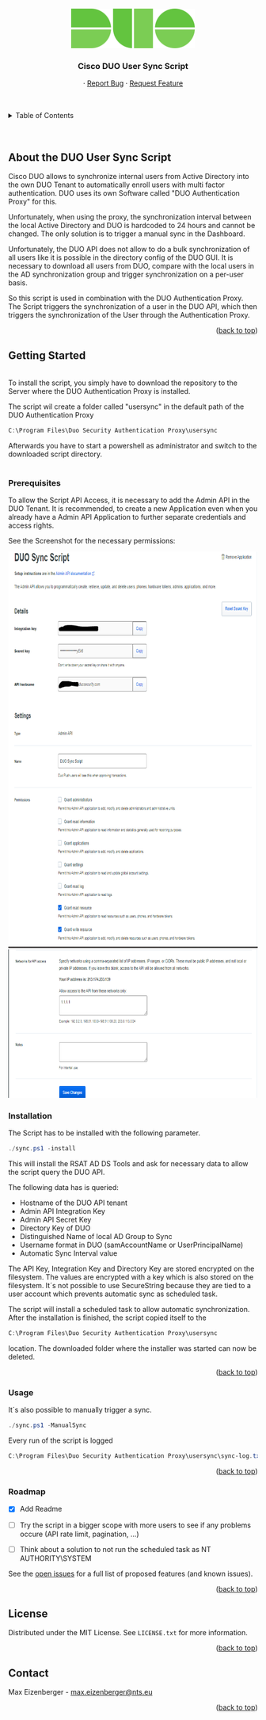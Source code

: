 <div id="top"></div>

<!-- PROJECT LOGO -->
<br />
<div align="center">
  <a href="https://duo.com">
    <img src="images/duo_logo.png" alt="Logo" width="250" height="80">
  </a>

  <h3 align="center">Cisco DUO User Sync Script</h3>

  <p align="center">
    · <a href="https://github.com/eizieizi/duo-usersync/issues">Report Bug</a>
    · <a href="https://github.com/eizieizi/duo-usersync/issues">Request Feature</a>
  </p>
</div>

<br/>
<br/>

<!-- TABLE OF CONTENTS -->
<details>
  <summary>Table of Contents</summary>
  <br/>
  <ol>
    <li>
      <a href="#about-the-project">About the DUO User Sync Script</a>
      <ul>
        <li><a href="#built-with">Built With</a></li>
      </ul>
    </li>
    <li>
      <a href="#getting-started">Getting Started</a>
      <ul>
        <li><a href="#prerequisites">Prerequisites</a></li>
        <li><a href="#installation">Installation</a></li>
      </ul>
    </li>
    <li><a href="#usage">Usage</a></li>
    <li><a href="#roadmap">Roadmap</a></li>
    <li><a href="#license">License</a></li>
    <li><a href="#contact">Contact</a></li>
  </ol>
</details>

<br/>
<br/>

## About the DUO User Sync Script

Cisco DUO allows to synchronize internal users from Active Directory into the own DUO Tenant to automatically enroll users with multi factor authentication. DUO uses its own Software called "DUO Authentication Proxy" for this. 

Unfortunately, when using the proxy, the synchronization interval between the local Active Directory and DUO is hardcoded to 24 hours and cannot be changed. The only solution is to trigger a manual sync in the Dashboard.

Unfortunately, the DUO API does not allow to do a bulk synchronization of all users like it is possible in the directory config of the DUO GUI. 
It is necessary to download all users from DUO, compare with the local users in the AD synchronization group and trigger synchronization on a per-user basis. 

So this script is used in combination with the DUO Authentication Proxy. The Script triggers the synchronization of a user in the DUO API, which then triggers the synchronization of the User through the Authentication Proxy. 


<p align="right">(<a href="#top">back to top</a>)</p>



<!-- GETTING STARTED -->
## Getting Started
<br/>
To install the script, you simply have to download the repository to the Server where the DUO Authentication Proxy is installed. 

The script wil create a folder called "usersync" in the default path of the DUO Authentication Proxy

```powershell
C:\Program Files\Duo Security Authentication Proxy\usersync
```
Afterwards you have to start a powershell as administrator and switch to the downloaded script directory.
<br/>
<br/>
### Prerequisites

To allow the Script API Access, it is necessary to add the Admin API in the DUO Tenant. It is recommended, to create a new Application even when you already have a Admin API Application to further separate credentials and access rights. 

See the Screenshot for the necessary permissions:

<img src="images/duo_admin_application1.png" alt="Logo" width="1000" height="800">
<img src="images/duo_admin_application2.png" alt="Logo" width="1000" height="300">

<br/>

### Installation

The Script has to be installed with the following parameter. 

```powershell
./sync.ps1 -install
```

This will install the RSAT AD DS Tools and ask for necessary data to allow the script query the DUO API. 

The following data has is queried:

* Hostname of the DUO API tenant
* Admin API Integration Key
* Admin API Secret Key
* Directory Key of DUO
* Distinguished Name of local AD Group to Sync
* Username format in DUO (samAccountName or UserPrincipalName)
* Automatic Sync Interval value

The API Key, Integration Key and Directory Key are stored encrypted on the filesystem. The values are encrypted with a key which is also stored on the filesystem. It´s not possible to use SecureString because they are tied to a user account which prevents automatic sync as scheduled task. 

The script will install a scheduled task to allow automatic synchronization.
After the installation is finished, the script copied itself to the 

```powershell
C:\Program Files\Duo Security Authentication Proxy\usersync
```

 location. The downloaded folder where the installer was started can now be deleted. 

<p align="right">(<a href="#top">back to top</a>)</p>



<!-- USAGE EXAMPLES -->
### Usage

It´s also possible to manually trigger a sync.

```powershell
./sync.ps1 -ManualSync
```

Every run of the script is logged 

```powershell
C:\Program Files\Duo Security Authentication Proxy\usersync\sync-log.txt
```

<p align="right">(<a href="#top">back to top</a>)</p>



<!-- ROADMAP -->
### Roadmap

- [x] Add Readme
- [ ] Try the script in a bigger scope with more users to see if any problems occure (API rate limit, pagination, ...)
- [ ] Think about a solution to not run the scheduled task as NT AUTHORITY\SYSTEM
  


See the [open issues](https://github.com/eizieizi/duo-usersync/issues) for a full list of proposed features (and known issues).

<p align="right">(<a href="#top">back to top</a>)</p>



<!-- LICENSE -->
## License

Distributed under the MIT License. See `LICENSE.txt` for more information.

<p align="right">(<a href="#top">back to top</a>)</p>



<!-- CONTACT -->
## Contact

Max Eizenberger - max.eizenberger@nts.eu

<p align="right">(<a href="#top">back to top</a>)</p>